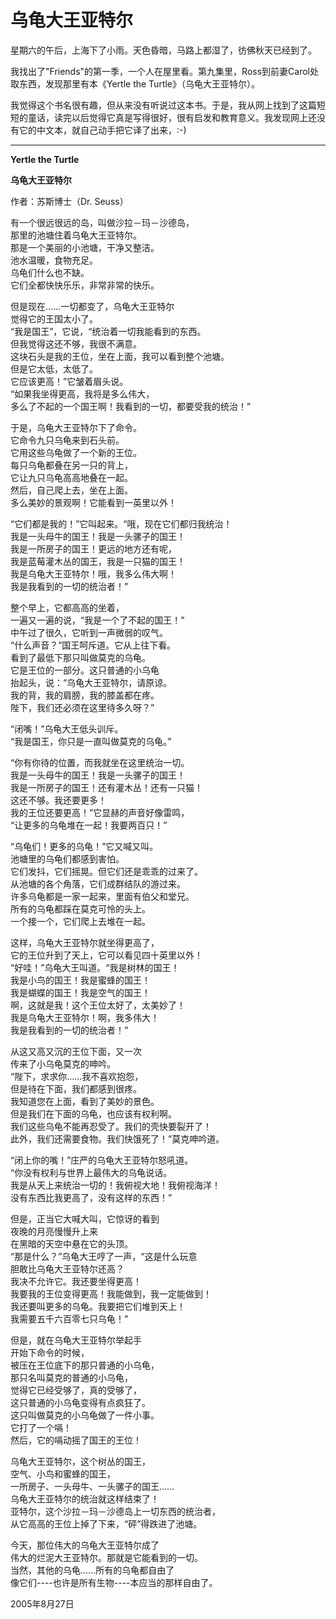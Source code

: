 # 乌龟大王亚特尔

星期六的午后，上海下了小雨。天色昏暗，马路上都湿了，彷佛秋天已经到了。

我找出了"Friends"的第一季，一个人在屋里看。第九集里，Ross到前妻Carol处取东西，发现那里有本《Yertle the Turtle》（乌龟大王亚特尔）。

我觉得这个书名很有趣，但从来没有听说过这本书。于是，我从网上找到了这篇短短的童话，读完以后觉得它真是写得很好，很有启发和教育意义。我发现网上还没有它的中文本，就自己动手把它译了出来，:-)

---

**Yertle the Turtle**

**乌龟大王亚特尔**

作者：苏斯博士（Dr. Seuss）


有一个很远很远的岛，叫做沙拉－玛－沙德岛，  
那里的池塘住着乌龟大王亚特尔。  
那是一个美丽的小池塘，干净又整洁。  
池水温暖，食物充足。  
乌龟们什么也不缺。  
它们全都快快乐乐，非常非常的快乐。

但是现在……一切都变了，乌龟大王亚特尔  
觉得它的王国太小了。  
“我是国王”，它说，“统治着一切我能看到的东西。  
但我觉得这还不够，我很不满意。  
这块石头是我的王位，坐在上面，我可以看到整个池塘。  
但是它太低，太低了。  
它应该更高！”它皱着眉头说。  
“如果我坐得更高，我将是多么伟大，  
多么了不起的一个国王啊！我看到的一切，都要受我的统治！”

于是，乌龟大王亚特尔下了命令。  
它命令九只乌龟来到石头前。  
它用这些乌龟做了一个新的王位。  
每只乌龟都叠在另一只的背上，  
它让九只乌龟高高地叠在一起。  
然后，自己爬上去，坐在上面。  
多么美妙的景观啊！它能看到一英里以外！

“它们都是我的！”它叫起来。“哦，现在它们都归我统治！  
我是一头母牛的国王！我是一头骡子的国王！  
我是一所房子的国王！更远的地方还有呢，  
我是蓝莓灌木丛的国王，我是一只猫的国王！  
我是乌龟大王亚特尔！哦，我多么伟大啊！  
我是我看到的一切的统治者！”

整个早上，它都高高的坐着，  
一遍又一遍的说，“我是一个了不起的国王！”  
中午过了很久，它听到一声微弱的叹气。  
“什么声音？”国王呵斥道。它从上往下看。  
看到了最低下那只叫做莫克的乌龟。  
它是王位的一部分。这只普通的小乌龟  
抬起头，说：“乌龟大王亚特尔，请原谅。  
我的背，我的肩膀，我的膝盖都在疼。  
陛下，我们还必须在这里待多久呀？”

“闭嘴！”乌龟大王低头训斥。  
“我是国王，你只是一直叫做莫克的乌龟。”

“你有你待的位置，而我就坐在这里统治一切。  
我是一头母牛的国王！我是一头骡子的国王！  
我是一所房子的国王！还有灌木丛！还有一只猫！  
这还不够。我还要更多！  
我的王位还要更高！”它显赫的声音好像雷鸣，  
“让更多的乌龟堆在一起！我要两百只！”

“乌龟们！更多的乌龟！”它又喊又叫。  
池塘里的乌龟们都感到害怕。  
它们发抖，它们摇晃。但它们还是乖乖的过来了。  
从池塘的各个角落，它们成群结队的游过来。  
许多乌龟都是一家一起来，里面有伯父和堂兄。  
所有的乌龟都踩在莫克可怜的头上。  
一个接一个，它们爬上去堆在一起。

这样，乌龟大王亚特尔就坐得更高了，  
它的王位升到了天上，它可以看见四十英里以外！  
“好哇！”乌龟大王叫道。“我是树林的国王！  
我是小鸟的国王！我是蜜蜂的国王！  
我是蝴蝶的国王！我是空气的国王！  
啊，这就是我！这个王位太好了，太美妙了！  
我是乌龟大王亚特尔！啊，我多伟大！  
我是我看到的一切的统治者！”

从这又高又沉的王位下面，又一次  
传来了小乌龟莫克的呻吟。  
“陛下，求求你……我不喜欢抱怨，  
但是待在下面，我们都感到很疼。  
我知道您在上面，看到了美妙的景色。  
但是我们在下面的乌龟，也应该有权利啊。  
我们这些乌龟不能再忍受了。我们的壳快要裂开了！  
此外，我们还需要食物。我们快饿死了！”莫克呻吟道。

“闭上你的嘴！”庄严的乌龟大王亚特尔怒吼道。  
“你没有权利与世界上最伟大的乌龟说话。  
我是从天上来统治一切的！我俯视大地！我俯视海洋！  
没有东西比我更高了，没有这样的东西！”

但是，正当它大喊大叫，它惊讶的看到  
夜晚的月亮慢慢升上来  
在黑暗的天空中悬在它的头顶。  
“那是什么？”乌龟大王哼了一声，“这是什么玩意  
胆敢比乌龟大王亚特尔还高？  
我决不允许它。我还要坐得更高！  
我要我的王位变得更高！我能做到，我一定能做到！  
我还要叫更多的乌龟。我要把它们堆到天上！  
我需要五千六百零七只乌龟！”

但是，就在乌龟大王亚特尔举起手  
开始下命令的时候，  
被压在王位底下的那只普通的小乌龟，  
那只名叫莫克的普通的小乌龟，  
觉得它已经受够了，真的受够了，  
这只普通的小乌龟变得有点疯狂了。  
这只叫做莫克的小乌龟做了一件小事。  
它打了一个嗝！  
然后，它的嗝动摇了国王的王位！

乌龟大王亚特尔，这个树丛的国王，  
空气、小鸟和蜜蜂的国王，  
一所房子、一头母牛、一头骡子的国王……  
乌龟大王亚特尔的统治就这样结束了！  
亚特尔，这个沙拉－玛－沙德岛上一切东西的统治者，  
从它高高的王位上掉了下来，“砰”得跌进了池塘。  

今天，那位伟大的乌龟大王亚特尔成了  
伟大的烂泥大王亚特尔。那就是它能看到的一切。  
当然，其他的乌龟……所有的乌龟都自由了  
像它们----也许是所有生物----本应当的那样自由了。

2005年8月27日
